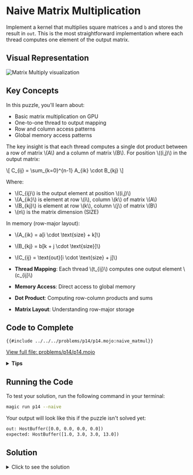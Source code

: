 # Naive Matrix Multiplication

Implement a kernel that multiplies square matrices `a` and `b` and stores the result in `out`.
This is the most straightforward implementation where each thread computes one element of the output matrix.

## Visual Representation

![Matrix Multiply visualization](https://raw.githubusercontent.com/srush/GPU-Puzzles/main/GPU_puzzlers_files/GPU_puzzlers_67_1.svg)

## Key Concepts

In this puzzle, you'll learn about:
- Basic matrix multiplication on GPU
- One-to-one thread to output mapping
- Row and column access patterns
- Global memory access patterns

The key insight is that each thread computes a single dot product between a row of matrix \\(A\\) and a column of matrix \\(B\\). For position \\((i,j)\\) in the output matrix:

\\[
C_{ij} = \sum_{k=0}^{n-1} A_{ik} \cdot B_{kj}
\\]

Where:
- \\(C_{ij}\\) is the output element at position \\((i,j)\\)
- \\(A_{ik}\\) is element at row \\(i\\), column \\(k\\) of matrix \\(A\\)
- \\(B_{kj}\\) is element at row \\(k\\), column \\(j\\) of matrix \\(B\\)
- \\(n\\) is the matrix dimension (SIZE)

In memory (row-major layout):
- \\(A_{ik} = a[i \cdot \text{size} + k]\\)
- \\(B_{kj} = b[k + j \cdot \text{size}]\\)
- \\(C_{ij} = \text{out}[i \cdot \text{size} + j]\\)

- **Thread Mapping**: Each thread \\(t_{ij}\\) computes one output element \\(c_{ij}\\)
- **Memory Access**: Direct access to global memory
- **Dot Product**: Computing row-column products and sums
- **Matrix Layout**: Understanding row-major storage

## Code to Complete

```mojo
{{#include ../../../problems/p14/p14.mojo:naive_matmul}}
```
<a href="../../../problems/p14/p14.mojo" class="filename">View full file: problems/p14/p14.mojo</a>

<details>
<summary><strong>Tips</strong></summary>

<div class="solution-tips">

1. Calculate global thread indices for output position (i,j)
2. Check if thread indices are within matrix bounds
3. Compute dot product:
   - Initialize accumulator \\(c_{ij} = 0\\)
   - For \\(k = 0\\) to \\(\text{size}-1\\):
     - Access \\(a_{ik} = a[i \cdot \text{size} + k]\\)
     - Access \\(b_{kj} = b[k + j \cdot \text{size}]\\)
     - Accumulate \\(c_{ij} += a_{ik} \cdot b_{kj}\\)
4. Store result \\(\text{out}[i \cdot \text{size} + j] = c_{ij}\\)
</div>
</details>

## Running the Code

To test your solution, run the following command in your terminal:

```bash
magic run p14 --naive
```

Your output will look like this if the puzzle isn't solved yet:
```txt
out: HostBuffer([0.0, 0.0, 0.0, 0.0])
expected: HostBuffer([1.0, 3.0, 3.0, 13.0])
```

## Solution

<details>
<summary>Click to see the solution</summary>

```mojo
{{#include ../../../solutions/p14/p14.mojo:naive_matmul_solution}}
```

<div class="solution-explanation">

This solution:
- Computes global thread indices for output position \\((i,j)\\)
- Checks if thread is within matrix bounds \\(i,j < \text{size}\\)
- Initializes accumulator \\(c_{ij} = 0\\)
- Iterates over \\(k \in [0, \text{size})\\) to compute dot product:
  - Accesses row elements: \\(a_{ik} = a[i \cdot \text{size} + k]\\)
  - Accesses column elements: \\(b_{kj} = b[k + j \cdot \text{size}]\\)
  - Accumulates \\(c_{ij} += a_{ik} \cdot b_{kj}\\)
- Stores final sum in output matrix
</div>
</details>
